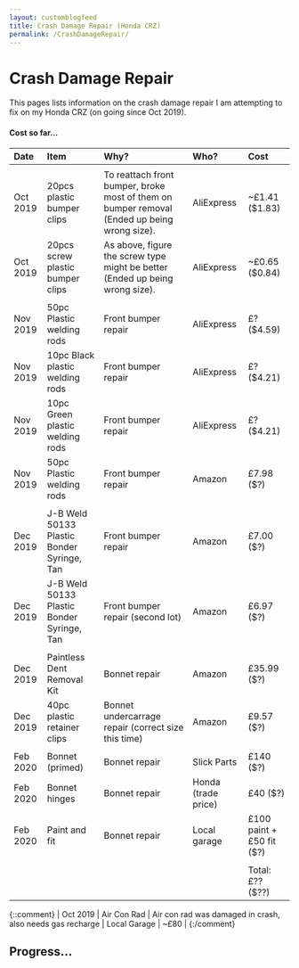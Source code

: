 ```yaml
---
layout: customblogfeed
title: Crash Damage Repair (Honda CRZ)
permalink: /CrashDamageRepair/
---
```


# Crash Damage Repair

This pages lists information on the crash damage repair I am attempting to fix on my Honda CRZ
(on going since Oct 2019).



#### Cost so far...

| Date | Item  | Why? | Who? | Cost | 
|:-----|:------|:-----|:------|:-----|
|  |  |  |  |  | 
| Oct 2019 | 20pcs plastic bumper clips | To reattach front bumper, broke most of them on bumper removal (Ended up being wrong size). | AliExpress | ~£1.41 ($1.83) |
| Oct 2019 | 20pcs screw plastic bumper clips | As above, figure the screw type might be better (Ended up being wrong size). | AliExpress | ~£0.65 ($0.84) |
|  |  |  |  |  | 
| Nov 2019 | 50pc Plastic welding rods | Front bumper repair | AliExpress | £? ($4.59) |
| Nov 2019 | 10pc Black plastic welding rods | Front bumper repair | AliExpress | £? ($4.21) |
| Nov 2019 | 10pc Green plastic welding rods | Front bumper repair | AliExpress | £? ($4.21) |
| Nov 2019 | 50pc Plastic welding rods | Front bumper repair | Amazon | £7.98 ($?) | 
|  |  |  |  |  | 
| Dec 2019 | J-B Weld 50133 Plastic Bonder Syringe, Tan | Front bumper repair | Amazon | £7.00 ($?) |
| Dec 2019 | J-B Weld 50133 Plastic Bonder Syringe, Tan | Front bumper repair (second lot) | Amazon | £6.97 ($?) |
|  |  |  |  |  | 
| Dec 2019 | Paintless Dent Removal Kit | Bonnet repair | Amazon | £35.99 ($?) |
| Dec 2019 | 40pc plastic retainer clips | Bonnet undercarrage repair (correct size this time) | Amazon | £9.57 ($?) |
|  |  |  |  |  | 
| Feb 2020 | Bonnet (primed) | Bonnet repair | Slick Parts | £140 ($?) |
| Feb 2020 | Bonnet hinges | Bonnet repair | Honda (trade price) | £40 ($?) |
| Feb 2020 | Paint and fit | Bonnet repair | Local garage | £100 paint + £50 fit ($?) |
|  |  |  |  |  | 
|  |  |  |  | Total: £?? ($??) | 

{::comment}
| Oct 2019 | Air Con Rad | Air con rad was damaged in crash, also needs gas recharge | Local Garage | ~£80 | 
{:/comment}


## Progress...
